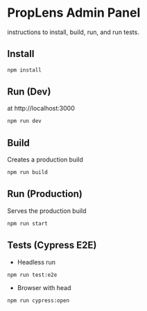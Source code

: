 # PropLens Admin Panel

instructions to install, build, run, and run tests.

## Install
```bash
npm install
```

## Run (Dev)
at http://localhost:3000
```bash
npm run dev
```

## Build
Creates a production build
```bash
npm run build
```

## Run (Production)
Serves the production build
```bash
npm run start
```

## Tests (Cypress E2E)
- Headless run
```bash
npm run test:e2e
```

- Browser with head
```bash
npm run cypress:open
```


